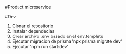 #Product microservice


#Dev

1. Clonar el repositorio
2. Instalar dependecias
3. Crear archivo .env basado en el env.template
4. Ejecutar migracion de prisma 'npx prisma migrate dev'
5. Ejecutar 'npm run start:dev'